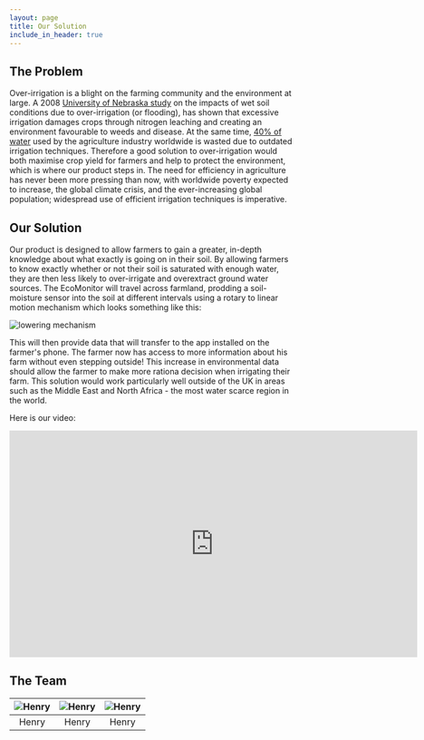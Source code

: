 ```yaml
---
layout: page
title: Our Solution
include_in_header: true
---
```


## The Problem

Over-irrigation is a blight on the farming community and the environment at large. A 2008 [University of Nebraska study](https://cropwatch.unl.edu/documents/g1904.pdf) on the impacts of wet soil conditions due to over-irrigation (or flooding), has shown that excessive irrigation damages crops through nitrogen leaching and creating an environment favourable to weeds and disease. At the same time, [40% of water](https://htt.io/water-usage-in-the-agricultural-industry/) used by the agriculture industry worldwide is wasted due to outdated irrigation techniques. Therefore a good solution to over-irrigation would both maximise crop yield for farmers and help to protect the environment, which is where our product steps in.
The need for efficiency in agriculture has never been more pressing than now, with worldwide poverty expected to increase, the global climate crisis, and the ever-increasing global population; widespread use of efficient irrigation techniques is imperative.

## Our Solution

Our product is designed to allow farmers to gain a greater, in-depth knowledge about what exactly is going on in their soil. By allowing farmers to know exactly whether or not their soil is saturated with enough water, they are then less likely to over-irrigate and overextract ground water sources.
The EcoMonitor will travel across farmland, prodding a soil-moisture sensor into the soil at different intervals using a rotary to linear motion mechanism which looks something like this:

![lowering mechanism](/Photo-Oztoprak-663%2C530%2C473.890823.jpg)

This will then provide data that will transfer to the app installed on the farmer's phone. The farmer now has access to more information about his farm without even stepping outside! This increase in environmental data should allow the farmer to make more rationa decision when irrigating their farm. This solution would work particularly well outside of the UK in areas such as the Middle East and North Africa - the most water scarce region in the world.

Here is our video:

<iframe width="720" height="400" src="https://www.youtube-nocookie.com/embed/LIaHkp802dM" title="YouTube video player" frameborder="0" allow="accelerometer; autoplay; clipboard-write; encrypted-media; gyroscope; picture-in-picture" allowfullscreen></iframe>

## The Team

![Henry](https://user-images.githubusercontent.com/66517600/171958283-f1b763f5-9593-4140-bf81-85ed7a7ceace.jpg)  |  ![Henry](https://user-images.githubusercontent.com/66517600/171958382-5c7c0d9b-40bd-40f6-b873-62632191382b.jpg) | ![Henry](https://user-images.githubusercontent.com/66517600/170293810-cecece33-d483-4a85-9868-2bd1ba996b2a.png)
:-------------------------:|:-------------------------:|:-------------------------:
Henry             | Henry             | Henry
